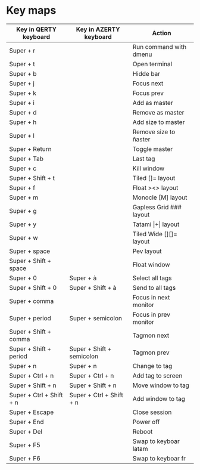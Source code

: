# Key maps

|Key  in QERTY keyboard   |Key in AZERTY keyboard   |Action|
|-------------------------|-------------------------|-----------------------|
|Super + r                |                         |Run command with dmenu |
|Super + t                |                         |Open terminal          |
|Super + b                |                         |Hidde bar              |
|Super + j                |                         |Focus next             |
|Super + k                |                         |Focus prev             |
|Super + i                |                         |Add as master          |
|Super + d                |                         |Remove as master       |
|Super + h                |                         |Add size to master     |
|Super + l                |                         |Remove size to ñaster  |
|Super + Return           |                         |Toggle master          |
|Super + Tab              |                         |Last tag               |
|Super + c                |                         |Kill window            |
|Super + Shift + t        |                         |Tiled []= layout       |
|Super + f                |                         |Float ><> layout       |
|Super + m                |                         |Monocle [M] layout     |
|Super + g                |                         |Gapless Grid ### layout|
|Super + y                |                         |Tatami \|+\| layout    |
|Super + w                |                         |Tiled Wide [][]= layout|
|Super + space            |                         |Pev layout             |
|Super + Shift + space    |                         |Float window           |
|Super + 0                |Super + à                |Select all tags        |
|Super + Shift + 0        |Super + Shift + à        |Send to all tags       |
|Super + comma            |                         |Focus in next monitor  |
|Super + period           |Super + semicolon        |Focus in prev monitor  |
|Super + Shift + comma    |                         |Tagmon next            |
|Super + Shift + period   |Super + Shift + semicolon|Tagmon prev            |
|Super + n                |Super + n                |Change to tag          |
|Super + Ctrl + n         |Super + Ctrl + n         |Add tag to screen      |
|Super + Shift + n        |Super + Shift + n        |Move window to tag     |
|Super + Ctrl + Shift + n |Super + Ctrl + Shift + n |Add window to tag      |
|Super + Escape           |                         |Close session          |
|Super + End              |                         |Power off              |
|Super + Del              |                         |Reboot                 |
|Super + F5               |                         |Swap to keyboar latam  |
|Super + F6               |                         |Swap to keyboar fr     |

